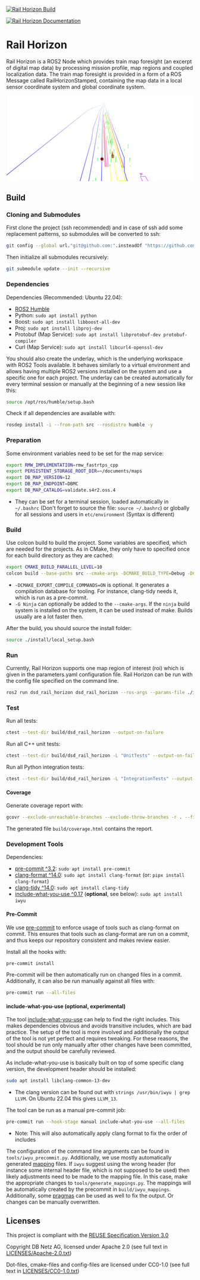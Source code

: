 <!--
 ~ SPDX-FileCopyrightText: Copyright DB Netz AG
 ~ SPDX-License-Identifier: CC0-1.0
 -->

[![Rail Horizon Build](https://github.com/DSD-DBS/rail-horizon-oss/actions/workflows/main.yml/badge.svg)](https://github.com/DSD-DBS/rail-horizon-oss/actions/workflows/main.yml)

[![Rail Horizon Documentation](https://github.com/DSD-DBS/rail-horizon-oss/actions/workflows/documentation.yml/badge.svg?branch=main)](https://github.com/DSD-DBS/rail-horizon-oss/actions/workflows/documentation.yml)

# Rail Horizon

Rail Horizon is a ROS2 Node which provides train map foresight (an excerpt of digital map data) by processing mission profile, map regions and coupled localization data. The train map foresight is provided in a form of a ROS Message called RailHorizonStamped, containing the map data in a local sensor coordinate system and global coordinate system.

![Rviz](docs/images/rviz_RH.png)

## Build

### Cloning and Submodules

First clone the project (ssh recommended) and in case of ssh add some replacement patterns, so submodules will be converted to ssh:
```bash
git config --global url."git@github.com:".insteadOf "https://github.com/"
```

Then initialize all submodules recursively:
```bash
git submodule update --init --recursive
```

### Dependencies

Dependencies (Recommended: Ubuntu 22.04):
* [ROS2 Humble](https://docs.ros.org/en/humble/Installation/Ubuntu-Install-Debians.html)
* Python: `sudo apt install python`
* Boost: `sudo apt install libboost-all-dev`
* Proj: `sudo apt install libproj-dev`
* Protobuf (Map Service): `sudo apt install libprotobuf-dev protobuf-compiler`
* Curl (Map Service): `sudo apt install libcurl4-openssl-dev`

You should also create the underlay, which is the underlying workspace with ROS2 Tools available. It behaves similarly to a virtual environment and allows having multiple ROS2 versions installed on the system and use a specific one for each project. The underlay can be created automatically for every terminal session or manually at the beginning of a new session like this:
```bash
source /opt/ros/humble/setup.bash
```

Check if all dependencies are available with:
```bash
rosdep install -i --from-path src --rosdistro humble -y
```

### Preparation

Some environment variables need to be set for the map service:
```bash
export RMW_IMPLEMENTATION=rmw_fastrtps_cpp
export PERSISTENT_STORAGE_ROOT_DIR=~/documents/maps
export DB_MAP_VERSION=12
export DB_MAP_ENDPOINT=DBMC
export DB_MAP_CATALOG=validate.s4r2.oss.4
```
* They can be set for a terminal session, loaded automatically in `~/.bashrc` (Don't forget to source the file: `source ~/.bashrc`) or globally for all sessions and users in `etc/environment` (Syntax is different)

### Build

Use colcon build to build the project. Some variables are specified, which are needed for the projects. As in CMake, they only have to specified once for each build directory as they are cached:

```bash
export CMAKE_BUILD_PARALLEL_LEVEL=10
colcon build --base-paths src --cmake-args -DCMAKE_BUILD_TYPE=Debug -DCMAKE_EXPORT_COMPILE_COMMANDS=ON --event-handlers console_cohesion+ --packages-up-to dsd_rail_horizon
```
- `-DCMAKE_EXPORT_COMPILE_COMMANDS=ON` is optional. It generates a compilation database for tooling. For instance, clang-tidy needs it, which is run as a pre-commit.
- `-G Ninja` can optionally be added to the `--cmake-args`. If the `ninja` build system is installed on the system, it can be used instead of make. Builds usually are a lot faster then.

After the build, you should source the install folder:
```bash
source ./install/local_setup.bash
```

### Run

Currently, Rail Horizon supports one map region of interest (roi) which is given in the parameters.yaml configuration file. Rail Horizon can be run with the config file specified on the command line.

```bash
ros2 run dsd_rail_horizon dsd_rail_horizon --ros-args --params-file ./install/dsd_rail_horizon/config/dsd_rail_horizon/parameters.yaml
```

### Test

Run all tests:
```bash
ctest --test-dir build/dsd_rail_horizon --output-on-failure
```

Run all C++ unit tests:
```bash
ctest --test-dir build/dsd_rail_horizon -L "UnitTests" --output-on-failure
```

Run all Python integration tests:
```bash
ctest --test-dir build/dsd_rail_horizon -L "IntegrationTests" --output-on-failure
```

#### Coverage

Generate coverage report with:
```bash
gcovr --exclude-unreachable-branches --exclude-throw-branches -r . --filter src/ --exclude '.*tests/' --html --html-details -o build/coverage.html
```

The generated file `build/coverage.html` contains the report.

### Development Tools

Dependencies:
* [pre-commit ^3.2](https://pre-commit.com/): `sudo apt install pre-commit`
* [clang-format ^14.0](https://clang.llvm.org/docs/ClangFormat.html): `sudo apt install clang-format` (or: `pipx install clang-format`)
* [clang-tidy ^14.0](https://clang.llvm.org/extra/clang-tidy/):  `sudo apt install clang-tidy`
* [include-what-you-use ^0.17](https://include-what-you-use.org/) (**optional**, see below): `sudo apt install iwyu`

#### Pre-Commit

We use [pre-commit](https://pre-commit.com/) to enforce usage of tools such as clang-format on commit. This ensures that tools such as clang-format are run on a commit, and thus keeps our repository consistent and makes review easier.

Install all the hooks with:
```bash
pre-commit install
```

Pre-commit will be then automatically run on changed files in a commit. Additionally, it can also be run manually against all files with:
```bash
pre-commit run --all-files
```

#### include-what-you-use (optional, experimental)

The tool [include-what-you-use](https://include-what-you-use.org/) can help to find the right includes. This makes dependencies obvious and avoids transitive includes, which are bad practice.
The setup of the tool is more involved and additionally the output of the tool is not yet perfect and requires tweaking. For these reasons, the tool should be run only manually after other changes have been committed, and the output should be carefully reviewed.

As include-what-you-use is basically built on top of some specific clang version, the development header should be installed:
```bash
sudo apt install libclang-common-13-dev
```
* The clang version can be found out with `strings /usr/bin/iwyu | grep LLVM`. On Ubuntu 22.04 this gives `LLVM_13`.

The tool can be run as a manual pre-commit job:
```bash
pre-commit run --hook-stage manual include-what-you-use --all-files
```
* Note: This will also automatically apply clang format to fix the order of includes

The configuration of the command line arguments can be found in `tools/iwyu_precommit.py`. Additionally, we use mostly automatically generated [mapping](https://github.com/include-what-you-use/include-what-you-use/blob/master/docs/IWYUMappings.md) files. If `iwyu` suggest using the wrong header (for instance some internal header file, which is not supposed to be used) then likely adjustments need to be made to the mapping file. In this case, make the appropriate changes to `tools/generate_mappings.py`. The mappings will be automatically created by the precommit in `build/iwyu_mappings`.
Additionally, some [pragmas](https://github.com/include-what-you-use/include-what-you-use/blob/master/docs/IWYUPragmas.md) can be used as well to fix the output. Or changes can be manually overwritten.

## Licenses

This project is compliant with the [REUSE Specification Version 3.0](https://git.fsfe.org/reuse/docs/src/commit/d173a27231a36e1a2a3af07421f5e557ae0fec46/spec.md)

Copyright DB Netz AG, licensed under Apache 2.0 (see full text in [LICENSES/Apache-2.0.txt](./LICENSES/Apache-2.0.txt))

Dot-files, cmake-files and config-files are licensed under CC0-1.0 (see full text in
[LICENSES/CC0-1.0.txt](./LICENSES/CC0-1.0.txt))
